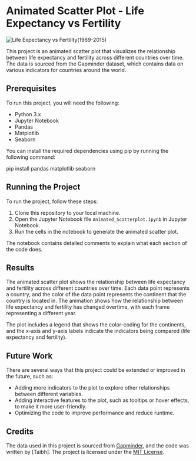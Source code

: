# Animated Scatter Plot - Life Expectancy vs Fertility

![Life Expectancy vs  Fertility(1969-2015)](https://github.com/Taibh22/animated_Scatterplot/assets/120493086/ac5648b7-da77-437e-b480-558da10a2539)

This project is an animated scatter plot that visualizes the relationship between life expectancy and fertility across different countries over time. The data is sourced from the Gapminder dataset, which contains data on various indicators for countries around the world.

## Prerequisites

To run this project, you will need the following:

- Python 3.x
- Jupyter Notebook
- Pandas
- Matplotlib
- Seaborn

You can install the required dependencies using pip by running the following command:


pip install pandas matplotlib seaborn


## Running the Project

To run the project, follow these steps:

1. Clone this repository to your local machine.
2. Open the Jupyter Notebook file `Animated_Scatterplot.ipynb` in Jupyter Notebook.
3. Run the cells in the notebook to generate the animated scatter plot.

The notebook contains detailed comments to explain what each section of the code does.

## Results

The animated scatter plot shows the relationship between life expectancy and fertility across different countries over time. Each data point represents a country, and the color of the data point represents the continent that the country is located in. The animation shows how the relationship between life expectancy and fertility has changed overtime, with each frame representing a different year.

The plot includes a legend that shows the color-coding for the continents, and the x-axis and y-axis labels indicate the indicators being compared (life expectancy and fertility).

## Future Work

There are several ways that this project could be extended or improved in the future, such as:

- Adding more indicators to the plot to explore other relationships between different variables.
- Adding interactive features to the plot, such as tooltips or hover effects, to make it more user-friendly.
- Optimizing the code to improve performance and reduce runtime.

## Credits

The data used in this project is sourced from [Gapminder](https://www.gapminder.org/data/), and the code was written by [Taibh]. The project is licensed under the [MIT License](https://opensource.org/licenses/MIT).
